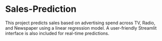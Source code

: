 # Sales-Prediction
This project predicts sales based on advertising spend across TV, Radio, and Newspaper using a linear regression model. A user-friendly Streamlit interface is also included for real-time predictions.
